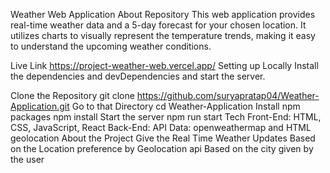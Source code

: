 Weather Web Application
About Repository
This web application provides real-time weather data and a 5-day forecast for your chosen location. It utilizes charts to visually represent the temperature trends, making it easy to understand the upcoming weather conditions.

Live Link
https://project-weather-web.vercel.app/
Setting up Locally
Install the dependencies and devDependencies and start the server.

Clone the Repository
git clone https://github.com/suryapratap04/Weather-Application.git
Go to that Directory
cd Weather-Application
Install npm packages
npm install
Start the server
npm run start
Tech
Front-End: HTML, CSS, JavaScript, React
Back-End:
API Data: openweathermap and HTML geolocation
About the Project
Give the Real Time Weather Updates
Based on the Location preference by Geolocation api
Based on the city given by the user
